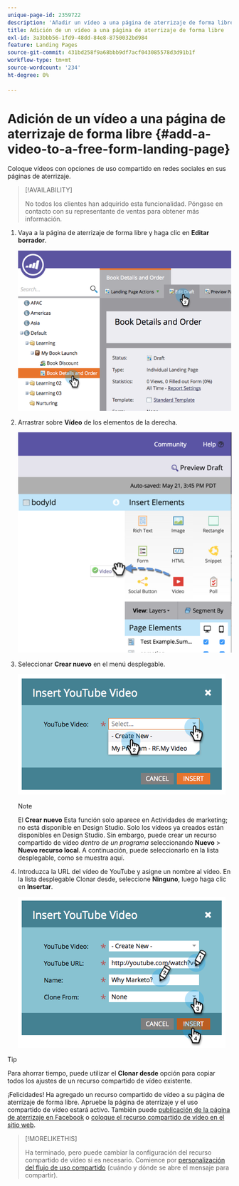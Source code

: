 ```yaml
---
unique-page-id: 2359722
description: 'Añadir un vídeo a una página de aterrizaje de forma libre: documentos de Marketo, documentación del producto'
title: Adición de un vídeo a una página de aterrizaje de forma libre
exl-id: 3a3bbb56-1fd9-48dd-84e8-8750032bd984
feature: Landing Pages
source-git-commit: 431bd258f9a68bbb9df7acf043085578d3d91b1f
workflow-type: tm+mt
source-wordcount: '234'
ht-degree: 0%

---
```


# Adición de un vídeo a una página de aterrizaje de forma libre {#add-a-video-to-a-free-form-landing-page}

Coloque vídeos con opciones de uso compartido en redes sociales en sus páginas de aterrizaje.

>[!AVAILABILITY]
>
>No todos los clientes han adquirido esta funcionalidad. Póngase en contacto con su representante de ventas para obtener más información.

1. Vaya a la página de aterrizaje de forma libre y haga clic en **Editar borrador**.

   ![](assets/image2014-9-17-11-3a28-3a51.png)

1. Arrastrar sobre **Vídeo** de los elementos de la derecha.

   ![](assets/image2015-5-21-15-3a46-3a34.png)

1. Seleccionar **Crear nuevo** en el menú desplegable.

   ![](assets/image2014-9-17-11-3a29-3a8.png)

   >[!NOTE]
   >
   >El **Crear nuevo** Esta función solo aparece en Actividades de marketing; no está disponible en Design Studio. Solo los vídeos ya creados están disponibles en Design Studio. Sin embargo, puede crear un recurso compartido de vídeo _dentro de un programa_ seleccionando **Nuevo** > **Nuevo recurso local**. A continuación, puede seleccionarlo en la lista desplegable, como se muestra aquí.

1. Introduzca la URL del vídeo de YouTube y asigne un nombre al vídeo. En la lista desplegable Clonar desde, seleccione **Ninguno**, luego haga clic en **Insertar**.

   ![](assets/image2014-9-17-11-3a29-3a15.png)

>[!TIP]
>
>Para ahorrar tiempo, puede utilizar el **Clonar desde** opción para copiar todos los ajustes de un recurso compartido de vídeo existente.

¡Felicidades! Ha agregado un recurso compartido de vídeo a su página de aterrizaje de forma libre. Apruebe la página de aterrizaje y el uso compartido de vídeo estará activo. También puede [publicación de la página de aterrizaje en Facebook](/help/marketo/product-docs/demand-generation/facebook/publish-landing-pages-to-facebook.md) o [coloque el recurso compartido de vídeo en el sitio web](/help/marketo/product-docs/demand-generation/social/social-functions/deploy-social-on-your-website.md).

>[!MORELIKETHIS]
>
>Ha terminado, pero puede cambiar la configuración del recurso compartido de vídeo si es necesario. Comience por  [personalización del flujo de uso compartido](/help/marketo/product-docs/demand-generation/social/configuring-social-actions/customize-video-share-flow.md) (cuándo y dónde se abre el mensaje para compartir).
